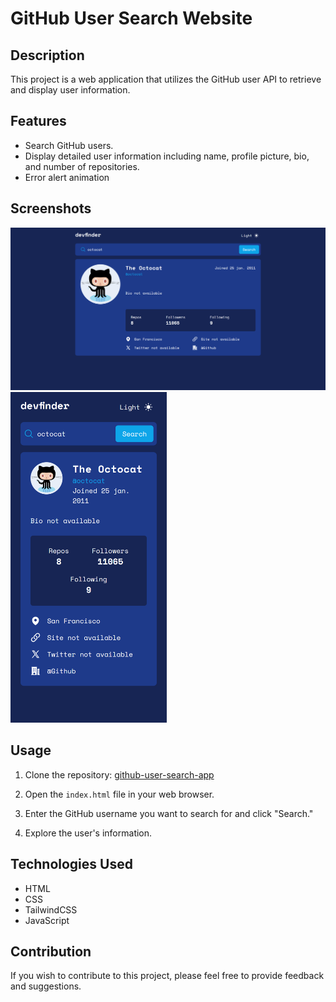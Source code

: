 # GitHub User Search Website

## Description

This project is a web application that utilizes the GitHub user API to retrieve and display user information.

## Features

- Search GitHub users.
- Display detailed user information including name, profile picture, bio, and number of repositories.
- Error alert animation

## Screenshots

<img src="./img/readme/desktop.png" />

<img src="./img/readme/mobile.png" width="250" />

## Usage

1. Clone the repository: [github-user-search-app](https://github.com/Guidll/github-user-search-app)

2. Open the `index.html` file in your web browser.

3. Enter the GitHub username you want to search for and click "Search."

4. Explore the user's information.

## Technologies Used

- HTML
- CSS
- TailwindCSS
- JavaScript

## Contribution

If you wish to contribute to this project, please feel free to provide feedback and suggestions.
